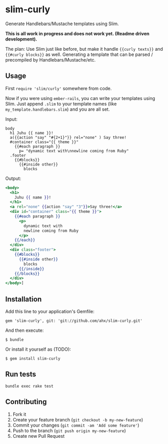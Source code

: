 # slim-curly

Generate Handlebars/Mustache templates using Slim.

**This is all work in progress and does not work yet. (Readme driven development).**

The plan: Use Slim just like before, but make it handle `{{curly texts}}` and `{{#curly blocks}}` as well. Generating a template that can be parsed / precompiled by Handlebars/Mustache/etc.

## Usage

First `require 'slim/curly'` somewhere from code.

Now if you were using `ember-rails`, you can write your templates using Slim. Just append `.slim` to your template names (like `my_template.handlebars.slim`) and you are all set.

Input:

```slim
body
  h1 Juhu {{ name }}!
  a({{action "say" "#{2+1}"}} rel="none" ) Say three!
  #container class="{{ theme }}"
    {{#each paragraph }}
      p= "dynamic text with\nnewline coming from Ruby"
  .footer
    {{#blocks}}
      {{#inside other}}
        blocks
```

Output:

```handlebars
<body>
  <h1>
    Juhu {{ name }}!
  </h1>
  <a rel="none" {{action "say" "3"}}>Say three!</a>
  <div id="container" class="{{ theme }}">
    {{#each paragraph }}
      <p>
        dynamic text with
        newline coming from Ruby
      </p>
    {{/each}}
  </div>
  <div class="footer">
    {{#blocks}}
      {{#inside other}}
        blocks
      {{/inside}}
    {{/blocks}}
  </div>
</body>]
```

## Installation

Add this line to your application's Gemfile:

    gem 'slim-curly', git: 'git://github.com/ahx/slim-curly.git'

And then execute:

    $ bundle

Or install it yourself as (TODO):

    $ gem install slim-curly

## Run tests
    bundle exec rake test

## Contributing

1. Fork it
2. Create your feature branch (`git checkout -b my-new-feature`)
3. Commit your changes (`git commit -am 'Add some feature'`)
4. Push to the branch (`git push origin my-new-feature`)
5. Create new Pull Request
